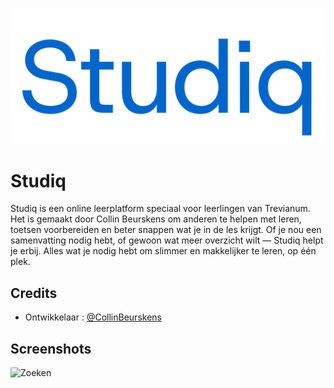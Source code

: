 
![Logo](https://raw.githubusercontent.com/CollinBeurskens/Studiq./refs/heads/main/Studiq.png)

# Studiq
Studiq is een online leerplatform speciaal voor leerlingen van Trevianum. Het is gemaakt door Collin Beurskens om anderen te helpen met leren, toetsen voorbereiden en beter snappen wat je in de les krijgt. Of je nou een samenvatting nodig hebt, of gewoon wat meer overzicht wilt — Studiq helpt je erbij. Alles wat je nodig hebt om slimmer en makkelijker te leren, op één plek.

## Credits

- Ontwikkelaar : [@CollinBeurskens](https://www.github.com/CollinBeurskens)


## Screenshots
![Zoeken](https://raw.githubusercontent.com/CollinBeurskens/Studiq./refs/heads/main/zoekfunctie.png)
